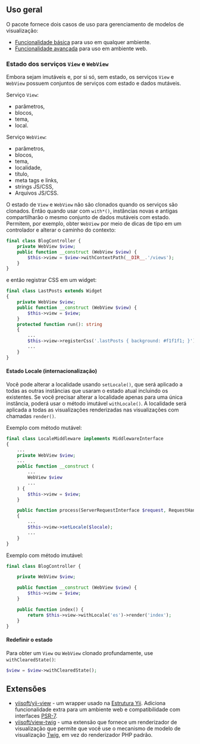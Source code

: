 ## Uso geral

O pacote fornece dois casos de uso para gerenciamento de modelos de visualização:

- [Funcionalidade básica](basic-funcionality.md) para uso em qualquer ambiente.
- [Funcionalidade avançada](use-in-web-environment.md) para uso em ambiente web.

### Estado dos serviços `View` e `WebView`

Embora sejam imutáveis e, por si só, sem estado, os serviços `View` e `WebView` possuem conjuntos de serviços com estado e dados mutáveis.

Serviço `View`:
- parâmetros,
- blocos,
- tema,
- local.

Serviço `WebView`:
- parâmetros,
- blocos,
- tema,
- localidade,
- título,
- meta tags e links,
- strings JS/CSS,
- Arquivos JS/CSS.

O estado de `View` e `WebView` não são clonados quando os serviços são clonados. Então quando
usar com `with*()`, instâncias novas e antigas compartilharão o mesmo conjunto de dados mutáveis com estado. Permitem, por exemplo,
obter `WebView` por meio de dicas de tipo em um controlador e alterar o caminho do contexto:

```php
final class BlogController {
    private WebView $view;
    public function __construct (WebView $view) {
        $this->view = $view->withContextPath(__DIR__.'/views');
    }
}
```

e então registrar CSS em um widget:

```php
final class LastPosts extends Widget 
{    
    private WebView $view;
    public function __construct (WebView $view) {
        $this->view = $view;
    }
    protected function run(): string
    {
        ...
        $this->view->registerCss('.lastPosts { background: #f1f1f1; }');
        ...
    }
}
```

#### Estado Locale (internacionalização)

Você pode alterar a localidade usando `setLocale()`, que será aplicado a todas as outras instâncias que usaram o estado atual
incluindo os existentes. Se você precisar alterar a localidade apenas para uma única instância, poderá usar o método imutável
`withLocale()`. A localidade será aplicada a todas as visualizações renderizadas nas visualizações com chamadas `render()`.

Exemplo com método mutável:

```php
final class LocaleMiddleware implements MiddlewareInterface
{    
    ...
    private WebView $view;
    ...
    public function __construct (
        ...
        WebView $view
        ...
    ) {
        $this->view = $view;
    }

    public function process(ServerRequestInterface $request, RequestHandlerInterface $handler): ResponseInterface
    {
        ...
        $this->view->setLocale($locale);
        ...
    }
}
```

Exemplo com método imutável:

```php
final class BlogController {

    private WebView $view;

    public function __construct (WebView $view) {
        $this->view = $view;
    }

    public function index() {
        return $this->view->withLocale('es')->render('index');
    }
}
```

#### Redefinir o estado

Para obter um `View` ou `WebView` clonado profundamente, use `withClearedState()`:

```php
$view = $view->withClearedState();
```

## Extensões
  
- [yiisoft/yii-view](https://github.com/yiisoft/yii-view) - um wrapper usado na [Estrutura Yii](https://www.yiiframework.com/).
   Adiciona funcionalidade extra para um ambiente web e compatibilidade
   com interfaces [PSR-7](https://www.php-fig.org/psr/psr-7).
- [yiisoft/view-twig](https://github.com/yiisoft/view-twig) - uma extensão que fornece um renderizador de visualização que
   permite que você use o mecanismo de modelo de visualização [Twig](https://twig.symfony.com), em vez do renderizador PHP padrão.